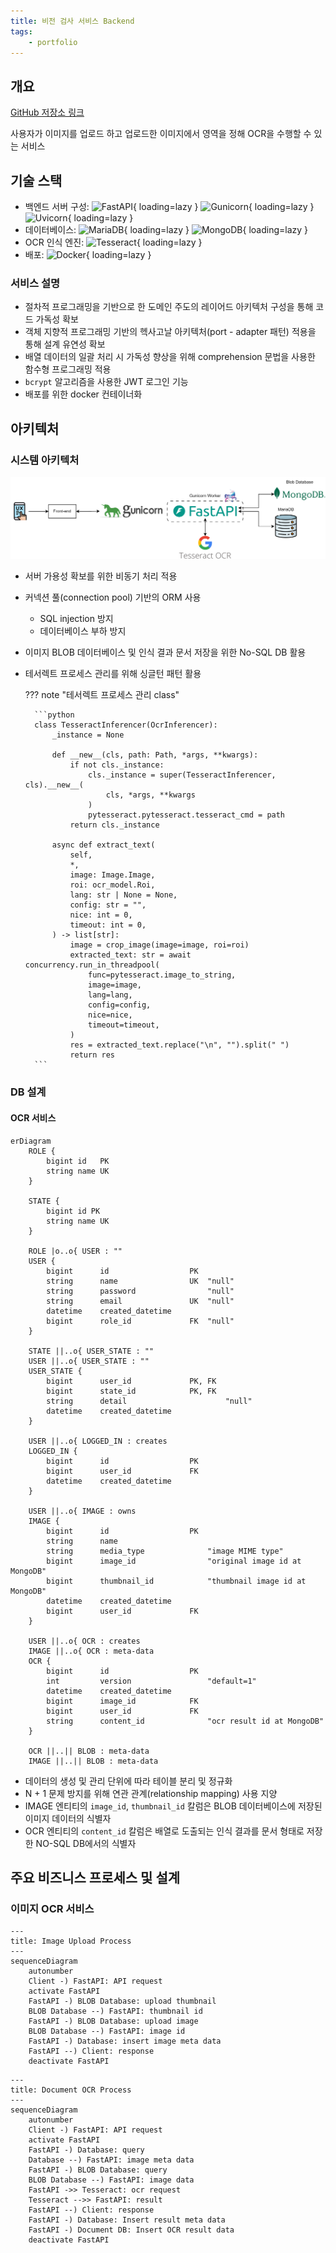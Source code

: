 ```yaml
---
title: 비전 검사 서비스 Backend
tags:
    - portfolio
---
```


## 개요

[GitHub 저장소 링크](https://github.com/djccnt15/fastapi_vision)

사용자가 이미지를 업로드 하고 업로드한 이미지에서 영역을 정해 OCR을 수행할 수 있는 서비스  

## 기술 스택

- 백엔드 서버 구성: 
![FastAPI](https://img.shields.io/badge/FastAPI-009688?style=flat-square&logo=fastapi&logoColor=white){ loading=lazy }
![Gunicorn](https://img.shields.io/badge/Gunicorn-499848?style=flat-square&logo=gunicorn&logoColor=white){ loading=lazy }
![Uvicorn](https://img.shields.io/badge/uvicorn-4051b5?style=flat-square){ loading=lazy }
- 데이터베이스: 
![MariaDB](https://img.shields.io/badge/MariaDB-003545?style=flat-square&logo=mariadb&logoColor=white){ loading=lazy }
![MongoDB](https://img.shields.io/badge/MongoDB-47A248?style=flat-square&logo=mongodb&logoColor=white){ loading=lazy }
- OCR 인식 엔진: ![Tesseract](https://img.shields.io/badge/Tesseract-000000?style=flat-square&logo=tesseract&logoColor=white){ loading=lazy }
- 배포: 
![Docker](https://img.shields.io/badge/Docker-2496ED?style=flat-square&logo=docker&logoColor=white){ loading=lazy }

### 서비스 설명

- 절차적 프로그래밍을 기반으로 한 도메인 주도의 레이어드 아키텍처 구성을 통해 코드 가독성 확보
- 객체 지향적 프로그래밍 기반의 헥사고날 아키텍처(port - adapter 패턴) 적용을 통해 설계 유연성 확보
- 배열 데이터의 일괄 처리 시 가독성 향상을 위해 comprehension 문법을 사용한 함수형 프로그래밍 적용
- `bcrypt` 알고리즘을 사용한 JWT 로그인 기능
- 배포를 위한 docker 컨테이너화

## 아키텍처

### 시스템 아키텍처

![ocr_backend_architecture](./assets/ocr_backend_architecture.png)

- 서버 가용성 확보를 위한 비동기 처리 적용
- 커넥션 풀(connection pool) 기반의 ORM 사용
    - SQL injection 방지
    - 데이터베이스 부하 방지
- 이미지 BLOB 데이터베이스 및 인식 결과 문서 저장을 위한 No-SQL DB 활용
- 테서렉트 프로세스 관리를 위해 싱글턴 패턴 활용

    ??? note "테서렉트 프로세스 관리 class"

        ```python
        class TesseractInferencer(OcrInferencer):
            _instance = None

            def __new__(cls, path: Path, *args, **kwargs):
                if not cls._instance:
                    cls._instance = super(TesseractInferencer, cls).__new__(
                        cls, *args, **kwargs
                    )
                    pytesseract.pytesseract.tesseract_cmd = path
                return cls._instance

            async def extract_text(
                self,
                *,
                image: Image.Image,
                roi: ocr_model.Roi,
                lang: str | None = None,
                config: str = "",
                nice: int = 0,
                timeout: int = 0,
            ) -> list[str]:
                image = crop_image(image=image, roi=roi)
                extracted_text: str = await concurrency.run_in_threadpool(
                    func=pytesseract.image_to_string,
                    image=image,
                    lang=lang,
                    config=config,
                    nice=nice,
                    timeout=timeout,
                )
                res = extracted_text.replace("\n", "").split(" ")
                return res
        ```

### DB 설계

#### OCR 서비스

```mermaid
erDiagram
    ROLE {
        bigint id   PK
        string name UK
    }

    STATE {
        bigint id PK
        string name UK
    }

    ROLE |o..o{ USER : ""
    USER {
        bigint      id                  PK
        string      name                UK  "null"
        string      password                "null"
        string      email               UK  "null"
        datetime    created_datetime
        bigint      role_id             FK  "null"
    }

    STATE ||..o{ USER_STATE : ""
    USER ||..o{ USER_STATE : ""
    USER_STATE {
        bigint      user_id             PK, FK
        bigint      state_id            PK, FK
        string      detail                      "null"
        datetime    created_datetime
    }

    USER ||..o{ LOGGED_IN : creates
    LOGGED_IN {
        bigint      id                  PK
        bigint      user_id             FK
        datetime    created_datetime
    }

    USER ||..o{ IMAGE : owns
    IMAGE {
        bigint      id                  PK
        string      name
        string      media_type              "image MIME type"
        bigint      image_id                "original image id at MongoDB"
        bigint      thumbnail_id            "thumbnail image id at MongoDB"
        datetime    created_datetime
        bigint      user_id             FK
    }

    USER ||..o{ OCR : creates
    IMAGE ||..o{ OCR : meta-data
    OCR {
        bigint      id                  PK
        int         version                 "default=1"
        datetime    created_datetime
        bigint      image_id            FK
        bigint      user_id             FK
        string      content_id              "ocr result id at MongoDB"
    }

    OCR ||..|| BLOB : meta-data
    IMAGE ||..|| BLOB : meta-data
```

- 데이터의 생성 및 관리 단위에 따라 테이블 분리 및 정규화
- N + 1 문제 방지를 위해 연관 관계(relationship mapping) 사용 지양
- IMAGE 엔티티의 `image_id`, `thumbnail_id` 칼럼은 BLOB 데이터베이스에 저장된 이미지 데이터의 식별자
- OCR 엔티티의 `content_id` 칼럼은 배열로 도출되는 인식 결과를 문서 형태로 저장한 NO-SQL DB에서의 식별자

## 주요 비즈니스 프로세스 및 설계

### 이미지 OCR 서비스

```mermaid
---
title: Image Upload Process
---
sequenceDiagram
    autonumber
    Client -) FastAPI: API request
    activate FastAPI
    FastAPI -) BLOB Database: upload thumbnail
    BLOB Database --) FastAPI: thumbnail id
    FastAPI -) BLOB Database: upload image
    BLOB Database --) FastAPI: image id
    FastAPI -) Database: insert image meta data
    FastAPI --) Client: response
    deactivate FastAPI
```

```mermaid
---
title: Document OCR Process
---
sequenceDiagram
    autonumber
    Client -) FastAPI: API request
    activate FastAPI
    FastAPI -) Database: query
    Database --) FastAPI: image meta data
    FastAPI -) BLOB Database: query
    BLOB Database --) FastAPI: image data
    FastAPI ->> Tesseract: ocr request
    Tesseract -->> FastAPI: result
    FastAPI --) Client: response
    FastAPI -) Database: Insert result meta data
    FastAPI -) Document DB: Insert OCR result data
    deactivate FastAPI
```
